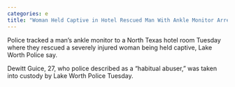 ```yaml
---
categories: e
title: "Woman Held Captive in Hotel Rescued Man With Ankle Monitor Arrested Police"
---
```



Police tracked a man&#8217;s ankle monitor to a North Texas hotel room Tuesday where they rescued a severely injured woman being held captive, Lake Worth Police say.




Dewitt Guice, 27, who police described as a &#8220;habitual abuser,&#8221; was taken into custody by Lake Worth Police Tuesday.
